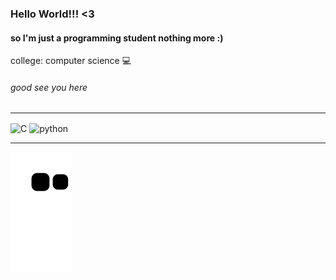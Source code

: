 ### Hello World!!! <3

#### so I'm just a programming student nothing more :)
college: computer science :computer:
###### good see you here 

------------------------------------------------------------------------------------------------------------------------------------------------------------

<img align="center" src="https://cdn.jsdelivr.net/gh/devicons/devicon/icons/c/c-original.svg" alt="C" width="40" height="40" style="max-width:100%;"></img>
<img align="center" src="https://cdn.jsdelivr.net/gh/devicons/devicon/icons/python/python-original.svg" alt="python" width="40" height="40" style="max-width:100%;"></img>

------------------------------------------------------------------------------------------------------------------------------------------------------------

![Snake animation](https://github.com/FelixClone/FelixClone/blob/output/github-contribution-grid-snake.svg)

<!--
**FelixClone/FelixClone** is a ✨ _special_ ✨ repository because its `README.md` (this file) appears on your GitHub profile.

Here are some ideas to get you started:

- 🔭 I’m currently working on ...
- 🌱 I’m currently learning ...
- 👯 I’m looking to collaborate on ...
- 🤔 I’m looking for help with ...
- 💬 Ask me about ...
- 📫 How to reach me: ...
- 😄 Pronouns: ...
- ⚡ Fun fact: ...
-->

